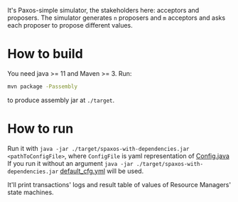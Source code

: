 It's Paxos-simple simulator, the stakeholders here: acceptors and proposers.
The simulator generates `n` proposers and `m` acceptors and asks each proposer to propose different values.


# How to build

You need java >= 11 and Maven >= 3. Run:
```bash
mvn package -Passembly
```
to produce assembly jar at `./target`.

# How to run

Run it with `java -jar ./target/spaxos-with-dependencies.jar <pathToConfigFile>`,
where `ConfigFile` is yaml representation of [Config.java](src/main/java/wtf/g4s8/examples/configuration/Config.java)
If you run it without an argument `java -jar ./target/spaxos-with-dependencies.jar` [default_cfg.yml](src/main/resources/default_cfg.yml) will be used.

It'll print transactions' logs and result table of values of Resource Managers' state machines. 
